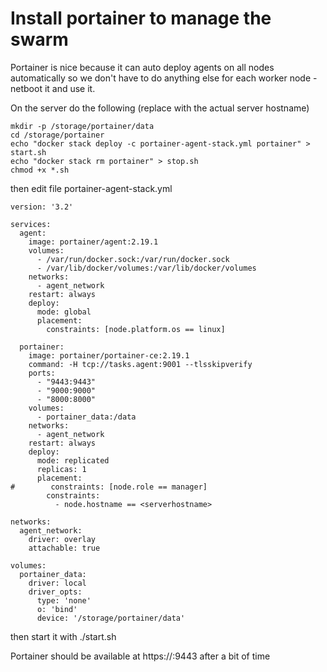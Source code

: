 # Install portainer to manage the swarm

Portainer is nice because it can auto deploy agents on all nodes automatically so we don't have to do anything else for each worker node - netboot it and use it.

On the server do the following  (replace <serverhostname> with the actual server hostname)

```
mkdir -p /storage/portainer/data
cd /storage/portainer
echo "docker stack deploy -c portainer-agent-stack.yml portainer" > start.sh
echo "docker stack rm portainer" > stop.sh
chmod +x *.sh
```
then edit file portainer-agent-stack.yml
```
version: '3.2'

services:
  agent:
    image: portainer/agent:2.19.1
    volumes:
      - /var/run/docker.sock:/var/run/docker.sock
      - /var/lib/docker/volumes:/var/lib/docker/volumes
    networks:
      - agent_network
    restart: always
    deploy:
      mode: global
      placement:
        constraints: [node.platform.os == linux]

  portainer:
    image: portainer/portainer-ce:2.19.1
    command: -H tcp://tasks.agent:9001 --tlsskipverify
    ports:
      - "9443:9443"
      - "9000:9000"
      - "8000:8000"
    volumes:
      - portainer_data:/data
    networks:
      - agent_network
    restart: always
    deploy:
      mode: replicated
      replicas: 1
      placement:
#        constraints: [node.role == manager]
        constraints:
          - node.hostname == <serverhostname>

networks:
  agent_network:
    driver: overlay
    attachable: true

volumes:
  portainer_data:
    driver: local
    driver_opts:
      type: 'none'
      o: 'bind'
      device: '/storage/portainer/data'
```

then start it with ./start.sh

Portainer should be available at https://<server ip>:9443 after a bit of time

